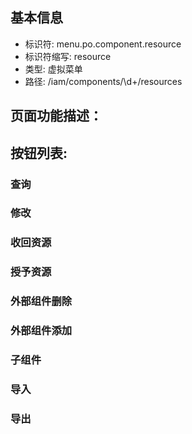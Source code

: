 
## 基本信息

- 标识符: menu.po.component.resource
- 标识符缩写: resource
- 类型: 虚拟菜单
- 路径: /iam/components/\d+/resources

## 页面功能描述：





## 按钮列表:


### 查询



### 修改



### 收回资源



### 授予资源



### 外部组件删除



### 外部组件添加



### 子组件



### 导入



### 导出



